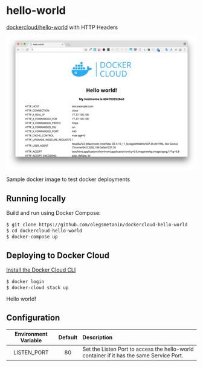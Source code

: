 hello-world
===========

[dockercloud/hello-world](https://github.com/docker/dockercloud-hello-world) with HTTP Headers

![Screenshot](screen.png)

Sample docker image to test docker deployments

## Running locally

Build and run using Docker Compose:

	$ git clone https://github.com/olegsmetanin/dockercloud-hello-world
	$ cd dockercloud-hello-world
	$ docker-compose up


## Deploying to Docker Cloud

[Install the Docker Cloud CLI](https://docs.docker.com/docker-cloud/tutorials/installing-cli/)

	$ docker login
	$ docker-cloud stack up

Hello world!

## Configuration

|Environment Variable|Default|Description|
|:-----:|:-----:|:----------|
|LISTEN_PORT|80|Set the Listen Port to access the hello-world container if it has the same Service Port.